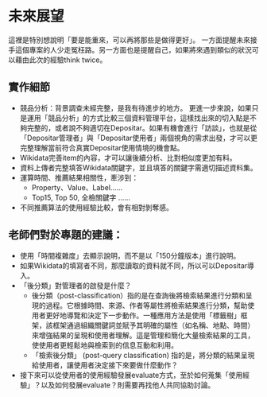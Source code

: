 # 未來展望
這裡是特別想說明「要是能重來，可以再將那些是做得更好」。
一方面提醒未來接手這個專案的人少走冤枉路。另一方面也是提醒自己，如果將來遇到類似的狀況可以藉由此次的經驗think twice。

## 實作細節
* 競品分析：背景調查未經完整，是我有待進步的地方。
    更進一步來說，如果只是運用「競品分析」的方式比較三個資料管理平台，這樣找出來的切入點是不夠完整的，或者說不夠適切在Depositar。如果有機會進行「訪談」，也就是從「Depositar管理者」與「Depositar使用者」兩個視角的需求出發，才可以更完整理解當前符合真實Depositar使用情境的機會點。
* Wikidata完善item的內容，才可以讓後續分析、比對相似度更加有料。
* 資料上傳者完整填答Wikidata關鍵字，並且填答的關鍵字需適切描述資料集。
* 運算時間、推薦結果相關性，牽涉到：
    * Property、Value、Label……
    * Top15, Top 50, 全檢關鍵字 ……
* 不同推薦算法的使用經驗比較，會有相對剝奪感。



## 老師們對於專題的建議：
* 使用「時間複雜度」去顯示說明，而不是以「150分鐘版本」進行說明。
* 如果Wikidata的填寫者不同，那麼讀取的資料就不同，所以可以Depositar導入。
* 「後分類」對管理者的啟發是什麼？
    * 後分類（post-classification）指的是在查詢後將檢索結果進行分類和呈現的過程。它根據時間、來源、作者等屬性將檢索結果進行分類，幫助使用者更好地導覽和決定下一步動作。一種應用方法是使用「標籤樹」框架，該框架通過組織關鍵詞並賦予其明確的屬性（如名稱、地點、時間）來增強結果的呈現和使用者理解。這是管理和簡化大量檢索結果的工具，使使用者更輕鬆地與檢索到的信息互動和利用。
    * 「檢索後分類」 (post-query classification) 指的是，將分類的結果呈現給使用者，讓使用者決定接下來要做什麼動作？
* 接下來可以從使用者的使用經驗發展evaluate方式，至於如何蒐集「使用經驗」？以及如何發展evaluate？則需要再找他人共同協助討論。